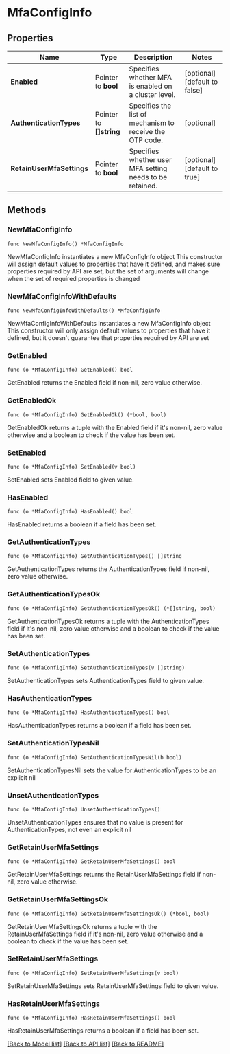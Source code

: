 # MfaConfigInfo

## Properties

Name | Type | Description | Notes
------------ | ------------- | ------------- | -------------
**Enabled** | Pointer to **bool** | Specifies whether MFA is enabled on a cluster level. | [optional] [default to false]
**AuthenticationTypes** | Pointer to **[]string** | Specifies the list of mechanism to receive the OTP code. | [optional] 
**RetainUserMfaSettings** | Pointer to **bool** | Specifies whether user MFA setting needs to be retained. | [optional] [default to true]

## Methods

### NewMfaConfigInfo

`func NewMfaConfigInfo() *MfaConfigInfo`

NewMfaConfigInfo instantiates a new MfaConfigInfo object
This constructor will assign default values to properties that have it defined,
and makes sure properties required by API are set, but the set of arguments
will change when the set of required properties is changed

### NewMfaConfigInfoWithDefaults

`func NewMfaConfigInfoWithDefaults() *MfaConfigInfo`

NewMfaConfigInfoWithDefaults instantiates a new MfaConfigInfo object
This constructor will only assign default values to properties that have it defined,
but it doesn't guarantee that properties required by API are set

### GetEnabled

`func (o *MfaConfigInfo) GetEnabled() bool`

GetEnabled returns the Enabled field if non-nil, zero value otherwise.

### GetEnabledOk

`func (o *MfaConfigInfo) GetEnabledOk() (*bool, bool)`

GetEnabledOk returns a tuple with the Enabled field if it's non-nil, zero value otherwise
and a boolean to check if the value has been set.

### SetEnabled

`func (o *MfaConfigInfo) SetEnabled(v bool)`

SetEnabled sets Enabled field to given value.

### HasEnabled

`func (o *MfaConfigInfo) HasEnabled() bool`

HasEnabled returns a boolean if a field has been set.

### GetAuthenticationTypes

`func (o *MfaConfigInfo) GetAuthenticationTypes() []string`

GetAuthenticationTypes returns the AuthenticationTypes field if non-nil, zero value otherwise.

### GetAuthenticationTypesOk

`func (o *MfaConfigInfo) GetAuthenticationTypesOk() (*[]string, bool)`

GetAuthenticationTypesOk returns a tuple with the AuthenticationTypes field if it's non-nil, zero value otherwise
and a boolean to check if the value has been set.

### SetAuthenticationTypes

`func (o *MfaConfigInfo) SetAuthenticationTypes(v []string)`

SetAuthenticationTypes sets AuthenticationTypes field to given value.

### HasAuthenticationTypes

`func (o *MfaConfigInfo) HasAuthenticationTypes() bool`

HasAuthenticationTypes returns a boolean if a field has been set.

### SetAuthenticationTypesNil

`func (o *MfaConfigInfo) SetAuthenticationTypesNil(b bool)`

 SetAuthenticationTypesNil sets the value for AuthenticationTypes to be an explicit nil

### UnsetAuthenticationTypes
`func (o *MfaConfigInfo) UnsetAuthenticationTypes()`

UnsetAuthenticationTypes ensures that no value is present for AuthenticationTypes, not even an explicit nil
### GetRetainUserMfaSettings

`func (o *MfaConfigInfo) GetRetainUserMfaSettings() bool`

GetRetainUserMfaSettings returns the RetainUserMfaSettings field if non-nil, zero value otherwise.

### GetRetainUserMfaSettingsOk

`func (o *MfaConfigInfo) GetRetainUserMfaSettingsOk() (*bool, bool)`

GetRetainUserMfaSettingsOk returns a tuple with the RetainUserMfaSettings field if it's non-nil, zero value otherwise
and a boolean to check if the value has been set.

### SetRetainUserMfaSettings

`func (o *MfaConfigInfo) SetRetainUserMfaSettings(v bool)`

SetRetainUserMfaSettings sets RetainUserMfaSettings field to given value.

### HasRetainUserMfaSettings

`func (o *MfaConfigInfo) HasRetainUserMfaSettings() bool`

HasRetainUserMfaSettings returns a boolean if a field has been set.


[[Back to Model list]](../README.md#documentation-for-models) [[Back to API list]](../README.md#documentation-for-api-endpoints) [[Back to README]](../README.md)


